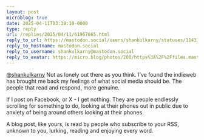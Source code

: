 ```yaml
---
layout: post
microblog: true
date: 2025-04-11T03:38:10-0000
type: reply
url: /replies/2025/04/11/61967665.html
reply_to_url: https://mastodon.social/users/shankulkarny/statuses/114313313712713090
reply_to_hostname: mastodon.social
reply_to_username: shankulkarny@mastodon.social
reply_to_avatar: https://micro.blog/photos/200/https%3A%2F%2Ffiles.mastodon.social%2Faccounts%2Favatars%2F110%2F520%2F003%2F974%2F064%2F378%2Foriginal%2F87fe3839288208a0.jpeg
---
```

<p><span class="h-card"><a href="https://micro.blog/shankulkarny@mastodon.social" class="u-url mention">@shankulkarny</a></span> Not as lonely out there as you think. I’ve found the indieweb has brought me back my feelings of what social media should be. The people that read and respond, more genuine.</p>
<p>If I post on Facebook, or X - I get nothing. They are people endlessly scrolling for something to do, looking at their phones out in public due to anxiety of being around others looking at their phones.</p>
<p>A blog post, like yours, is read by people who subscribe to your RSS, unknown to you, lurking, reading and enjoying every word.</p>
